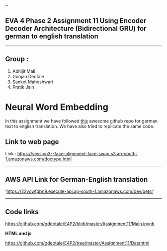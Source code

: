 ~
## EVA 4 Phase 2 Assignment 11 Using Encoder Decoder Architecture (Bidirectional GRU) for german to english translation
------------------------------------------------------------------------------------------------------------

## Group : 
1. Abhijit Mali
2. Gunjan Deotale
3. Sanket Maheshwari
4. Pratik Jain


# Neural Word Embedding
In this assignment we have followed [this](https://bastings.github.io/annotated_encoder_decoder/) awesome github repo for german text to english translation.  We have also tried to replicate the same code.

## Link to web page

Link : https://session3--face-alignment-face-swap.s3.ap-south-1.amazonaws.com/doctype.html

------------------------------------------------------------------------------------------------------------

## AWS API Link for German-English translation

'https://22vowfgbn9.execute-api.ap-south-1.amazonaws.com/dev/getsr'

-----------------------------------------------------------------------------------------------------------------------------
## Code links

https://github.com/gdeotale/E4P2/blob/master/Assignment11/Main.ipynb

**HTML and js**

https://github.com/gdeotale/E4P2/tree/master/Assignment11/Datahtml